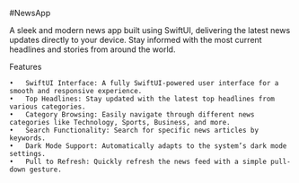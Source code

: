 #NewsApp

A sleek and modern news app built using SwiftUI, delivering the latest news updates directly to your device. Stay informed with the most current headlines and stories from around the world.

Features

	•	SwiftUI Interface: A fully SwiftUI-powered user interface for a smooth and responsive experience.
	•	Top Headlines: Stay updated with the latest top headlines from various categories.
	•	Category Browsing: Easily navigate through different news categories like Technology, Sports, Business, and more.
	•	Search Functionality: Search for specific news articles by keywords.
	•	Dark Mode Support: Automatically adapts to the system’s dark mode settings.
	•	Pull to Refresh: Quickly refresh the news feed with a simple pull-down gesture.
